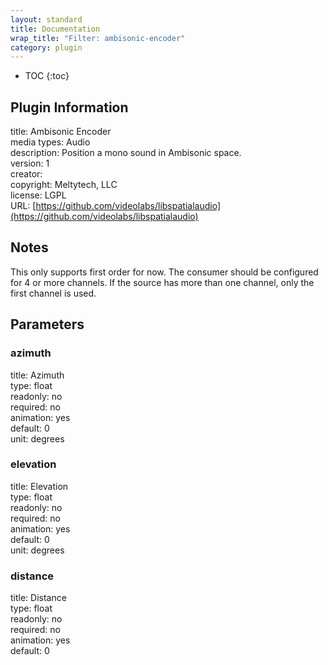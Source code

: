 ```yaml
---
layout: standard
title: Documentation
wrap_title: "Filter: ambisonic-encoder"
category: plugin
---
```

* TOC
{:toc}

## Plugin Information

title: Ambisonic Encoder  
media types:
Audio  
description: Position a mono sound in Ambisonic space.  
version: 1  
creator:   
copyright: Meltytech, LLC  
license: LGPL  
URL: [https://github.com/videolabs/libspatialaudio](https://github.com/videolabs/libspatialaudio)  

## Notes

This only supports first order for now. The consumer should be configured for 4 or more channels. If the source has more than one channel, only the first channel is used.

## Parameters

### azimuth

title: Azimuth    
type: float  
readonly: no  
required: no  
animation: yes  
default: 0  
unit: degrees  

### elevation

title: Elevation    
type: float  
readonly: no  
required: no  
animation: yes  
default: 0  
unit: degrees  

### distance

title: Distance    
type: float  
readonly: no  
required: no  
animation: yes  
default: 0  

